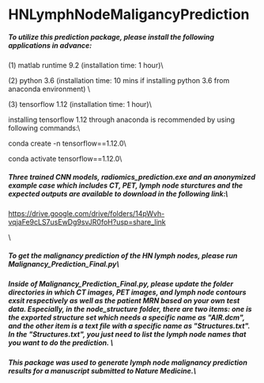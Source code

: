 # HNLymphNodeMaligancyPrediction

##### To utilize this prediction package, please install the following applications in advance:

(1) matlab runtime 9.2 (installation time: 1 hour)\

(2) python 3.6 (installation time: 10 mins if installing python 3.6 from anaconda environment) \

(3) tensorflow 1.12 (installation time: 1 hour)\

installing tensorflow 1.12 through anaconda is recommended by using following commands:\

conda create -n tensorflow==1.12.0\

conda activate tensorflow==1.12.0\

##### Three trained CNN models, radiomics_prediction.exe and an anonymized example case which includes CT, PET, lymph node sturctures and the expected outputs are available to download in the following link:\

https://drive.google.com/drive/folders/14pWvh-vqjaFe9cLS7usEwDg9svJR0foH?usp=share_link          

\
##### To get the malignancy prediction of the HN lymph nodes, please run Malignancy_Prediction_Final.py\

##### Inside of Malignancy_Prediction_Final.py, please update the folder directories in which CT images, PET images, and lymph node contours exsit respectively as well as the patient MRN based on your own test data. Especially, in the node_structure folder, there are two items: one is the exported structure set which needs a specific name as "AIR.dcm", and the other item is a text file with a specific name as "Structures.txt". In the "Structures.txt", you just need to list the lymph node names that you want to do the prediction. \

##### This package was used to generate lymph node malignancy prediction results for a manuscript submitted to Nature Medicine.\\

